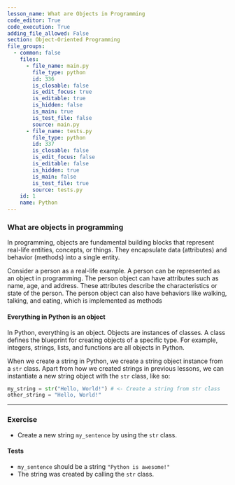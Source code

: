 ```yaml
---
lesson_name: What are Objects in Programming
code_editor: True
code_execution: True
adding_file_allowed: False
section: Object-Oriented Programming
file_groups:
  - common: false
    files:
      - file_name: main.py
        file_type: python
        id: 336
        is_closable: false
        is_edit_focus: true
        is_editable: true
        is_hidden: false
        is_main: true
        is_test_file: false
        source: main.py
      - file_name: tests.py
        file_type: python
        id: 337
        is_closable: false
        is_edit_focus: false
        is_editable: false
        is_hidden: true
        is_main: false
        is_test_file: true
        source: tests.py
    id: 1
    name: Python
---
```


### What are objects in programming

In programming, objects are fundamental building blocks that represent real-life entities, concepts, or things. They encapsulate data (attributes) and behavior (methods) into a single entity.

Consider a person as a real-life example. A person can be represented as an object in programming. The person object can have attributes such as name, age, and address. These attributes describe the characteristics or state of the person. The person object can also have behaviors like walking, talking, and eating, which is implemented as methods

#### Everything in Python is an object

In Python, everything is an object. Objects are instances of classes. A class defines the blueprint for creating objects of a specific type. For example, integers, strings, lists, and functions are all objects in Python.

When we create a string in Python, we create a string object instance from a `str` class. Apart from how we created strings in previous lessons, we can instantiate a new string object with the `str` class, like so:

```python
my_string = str("Hello, World!") # <- Create a string from str class
other_string = "Hello, World!"
```

---

### Exercise

- Create a new string `my_sentence` by using the `str` class.

#### Tests

<ul>
<li id="test-1"><code>my_sentence</code> should be a string <code>"Python is awesome!"</code></li>
<li id="test-2">The string was created by calling the <code>str</code> class.</li>
</ul>
